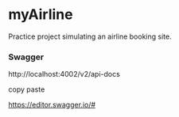 # myAirline
Practice project simulating an airline booking site.


### Swagger
http://localhost:4002/v2/api-docs <br>

copy paste <br>

https://editor.swagger.io/#
